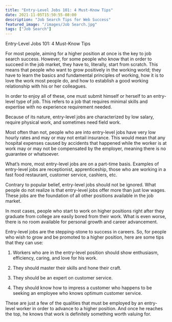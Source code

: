 ```yaml
---
title: "Entry-Level Jobs 101: 4 Must-Know Tips"
date: 2021-11-05T15:50:55-08:00
description: "Job Search Tips for Web Success"
featured_image: "/images/Job Search.jpg"
tags: ["Job Search"]
---
```


Entry-Level Jobs 101: 4 Must-Know Tips

For most people, aiming for a higher position at once is the key to job search success. However, for some people who know that in order to succeed in the job market, they have to, literally, start from scratch. This means that people who want to grow positively in the working world; they have to learn the basics and fundamental principles of working, how it is to love the work most people do, and how to establish a good working relationship with his or her colleagues.

In order to enjoy all of these, one must submit himself or herself to an entry-level type of job. This refers to a job that requires minimal skills and expertise with no experience requirement needed. 

Because of its nature, entry-level jobs are characterized by low salary, require physical work, and sometimes need field work.

Most often than not, people who are into entry-level jobs have very low hourly rates and may or may not entail insurance. This would mean that any hospital expenses caused by accidents that happened while the worker is at work may or may not be compensated by the employer, meaning there is no guarantee or whatsoever.

What’s more, most entry-level jobs are on a part-time basis. Examples of entry-level jobs are receptionist, apprenticeship, those who are working in a fast food restaurant, customer service, cashiers, etc.

Contrary to popular belief, entry-level jobs should not be ignored.  What people do not realize is that entry-level jobs offer more than just low wages. These jobs are the foundation of all other positions available in the job market.

In most cases, people who start to work on higher positions right after they graduate from college are easily bored from their work. What is even worse, there is no room available for personal growth and career advancement.

Entry-level jobs are the stepping-stone to success in careers. So, for people who wish to grow and be promoted to a higher position, here are some tips that they can use:

1. Workers who are in the entry-level position should show enthusiasm, efficiency, caring, and love for his work.

2. They should master their skills and hone their craft.

3. They should be an expert on customer service.

4. They should know how to impress a customer who happens to be seeking an employee who knows optimum customer service.

These are just a few of the qualities that must be employed by an entry-level worker in order to advance to a higher position. And once he reaches the top, he knows that work is definitely something worth valuing for.


